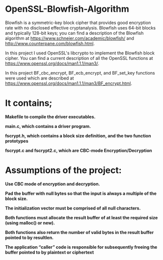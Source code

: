 # OpenSSL-Blowfish-Algorithm

Blowfish is a symmetric-key block cipher that provides good encryption rate with no disclosed effective cryptanalysis. Blowfish uses 64-bit blocks and typically 128-bit keys; you can find a description of the Blowfish algorithm at https://www.schneier.com/academic/blowfish/ and http://www.counterpane.com/blowfish.html.

In this project I used OpenSSL's libcrypto to implement the Blowfish block cipher. You can find a current description of all the OpenSSL functions at https://www.openssl.org/docs/man1.1.1/man3/.

In this project BF_cbc_encrypt, BF_ecb_encrypt, and BF_set_key functions were used which are described at https://www.openssl.org/docs/man1.1.1/man3/BF_encrypt.html.

# It contains;

**Makefile to compile the driver executables.**

**main.c, which contains a driver program.**

**fscrypt.h, which contains a block size definition, and the two function prototypes**

**fscrypt.c and fscrypt2.c, which are CBC-mode Encryption/Decryption**

# Assumptions of the project:

**Use CBC mode of encryption and decryption.**

**Pad the buffer with null bytes so that the input is always a multiple of the block size.**

**The initialization vector must be comprised of all null characters.**

**Both functions must allocate the result buffer of at least the required size (using malloc() or new).**

**Both functions also return the number of valid bytes in the result buffer pointed to by resultlen.**

**The application “caller” code is responsible for subsequently freeing the buffer pointed to by plaintext or ciphertext**
